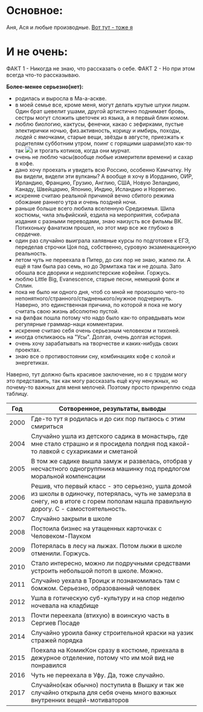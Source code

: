 # Основное:

Аня, Ася и любые производные.
[Вот тут - тоже я](https://vk.com/nainsint)

# И не очень:

ФАКТ 1 - Никогда не знаю, что рассказать о себе. 
ФАКТ 2 - Но при этом всегда что-то рассказываю.

**Более-менее серьезно(нет):**
- родилась и выросла в Ма-а-аскве.
- в моей семье все, кроме меня, могут делать крутые штуки лицом. Один брат шевелит ушами, другой артистично поднимает бровь, сестры могут сложить цветочек из языка, а я первый блин комом.
- люблю биологию, кактусы, фенечки, какао с зефирками, пустые электирички ночью, физ.активность, корицу и имбирь, походы, людей с ямочками, старые вещи, звёзды в августе, приезжать к родителям субботним утром, поинг с горящими шарами(это как-то так ![](http://снеговаяпадь-информ.рф/sites/default/files/66357_23f_big.jpeg)) и трогать котиков, когда они мурчат.
- очень не люблю часы(вообще любые измерители времени) и сахар в кофе.
- дано хочу проехать и увидеть всю Россию, особенно Камчатку. Ну вы видели, видели эти вулканы? А вообще я хочу в Иорданию, ОИР, Ирландию, Францию, Грузию, Англию, США, Новую Зеландию, Канаду, Швейцарию, Японию, Индию, Исландию и Норвегию.
- искренне считаю реальной причиной вечно сбитого режима обожание раннего утра и очень поздней ночи.
- раньше больше всего любила вселенную Средиземья. Шила костюмы, чила эльфийский, ездила на мероприятия, собирала издания с разными переводами, знаю наизусть все фильмы ВК. Потихоньку фанатизм прошел, но этот мир все же глубоко в сердечке.
- один раз случайно выиграла халявные курсы по подготовке к ЕГЭ, переделав строчки Цоя под, собственно, суровую экзаменационную реальность.
- летом чуть не переехала в Питер, до сих пор не знаю, жалею ли. А ещё я там была раз семь, но до Эрмитажа так и не дошла. Зато обошла все дворики и недохипстерские кофейни. Горжусь.
- люблю Little Big, Evanеsсence, старые песни, немецкий фолк и Сплин.
- пока не было ни одного дня, чтоб со мной не произошло чего-то непонятного/странного/стыдненького/нужное подчеркнуть. Наверно, это единственная причина, по которой я пока не могу считать свою жизнь абсолютно пустой.
- на филфак пошла потому что надо было как-то оправдывать мои регулярные граммар-наци комментарии.
- искренне считаю себя очень серьезным человеком и тихоней.
- иногда откликаюсь на "Усы". Долгая, очень долгая история.
- очень хочу зарабатывать на творчестве и каких-нибудь своих проектах.
- знаю все о противостоянии сну, комбинациях кофе с колой и энергетиках.

Наверно, тут должно быть красивое заключение, но я с трудом могу это представить, так как могу рассказать ещё кучу ненужных, но почему-то важных для меня мелочей.
Поэтому просто прикреплю сюда таблицу.

Год|Сотворенное, результаты, выводы
:---:|---
2000|Где-то тут я родилась и до сих пор пытаюсь с этим смириться
2004|Случайно ушла из детского садика в монастырь, где мне стало страшно и я просидела полдня под какой-то лавкой с сухариками и сметаной
2005|В том же садике вышла замуж и развелась, отобрав у несчастного одногруппника машинку под предлогом моральной компенсации
2006|Решив, что первый класс - это серьезно, ушла домой из школы в одиночку, потерялась, чуть не замерзла в снегу, но в итоге с горем пополам нашла правильную дорогу. С - самостоятельность.
2007|Случайно закрыли в школе
2008|Постоила бизнес на утащенных карточках с Человеком-Пауком
2009|Потерялась в лесу на лыжах. Потом лыжи в школе отменили. Горжусь.
2010|Стало интересно, можно ли подручными средствами устроить небольшой потоп в школе. Можно.
2011|Случайно уехала в Троицк и познакомилась там с бомжом. Серьезно, образованный человек
2012|Ушла в готическую суб-культуру и на спор неделю ночевала на кладбище
2013|Почти переехала (втихую) в воинскую часть в Сергиев Посаде
2014|Случайно уроила банку строительной краски на уазик стражей порядка
2015|Поехала на КомикКон сразу в костюме, приехала в дежурное отделение, потому что им мой вид не понравился
2016|Чуть не переехала в Уфу. Да, тоже случайно.
2017|Случайно(как обычно) поступила в Вышку и так же случайно открыла для себя очень много важных внутренних вещей-мотиваторов
